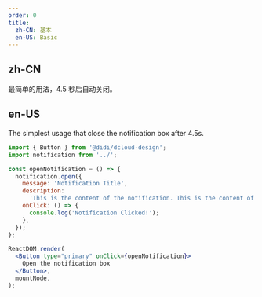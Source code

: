 ```yaml
---
order: 0
title:
  zh-CN: 基本
  en-US: Basic
---
```


## zh-CN

最简单的用法，4.5 秒后自动关闭。

## en-US

The simplest usage that close the notification box after 4.5s.

```jsx
import { Button } from '@didi/dcloud-design';
import notification from '../';

const openNotification = () => {
  notification.open({
    message: 'Notification Title',
    description:
      'This is the content of the notification. This is the content of the notification. This is the content of the notification.',
    onClick: () => {
      console.log('Notification Clicked!');
    },
  });
};

ReactDOM.render(
  <Button type="primary" onClick={openNotification}>
    Open the notification box
  </Button>,
  mountNode,
);
```

